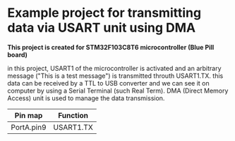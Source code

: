 <h1> Example project for transmitting data via USART unit using DMA </h1>
<b>This project is created for STM32F103C8T6 microcontroller (Blue Pill board)</b>

in this project, USART1 of the microcontroller is activated and an arbitrary message ("This is a test message") is transmitted throuth USART1.TX. this data can be received by a TTL to USB converter and we can see it on computer by using a Serial Terminal (such Real Term). DMA (Direct Memory Access) unit is used to manage the data transmission.

| Pin map     | Function    |
| ----------- | ----------- |
| PortA.pin9  | USART1.TX   |



